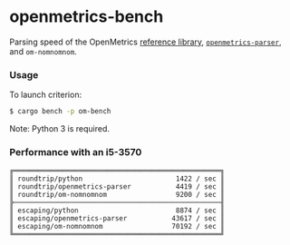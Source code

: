 # openmetrics-bench

Parsing speed of the OpenMetrics [reference library](https://github.com/prometheus/client_python/), [`openmetrics-parser`](https://crates.io/crates/openmetrics-parser/), and `om-nomnomnom`.


### Usage

To launch criterion:

```sh
$ cargo bench -p om-bench
```

Note: Python 3 is required.

### Performance with an i5-3570

```
╔═══════════════════════════════════════════════════╗
║ roundtrip/python                       1422 / sec ║
║ roundtrip/openmetrics-parser           4419 / sec ║
║ roundtrip/om-nomnomnom                 9200 / sec ║
╠───────────────────────────────────────────────────╢
║ escaping/python                        8874 / sec ║
║ escaping/openmetrics-parser           43617 / sec ║
║ escaping/om-nomnomnom                 70192 / sec ║
╚═══════════════════════════════════════════════════╝
```
